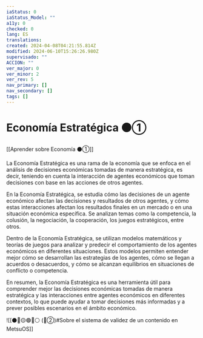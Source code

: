 ```yaml
---
iaStatus: 0
iaStatus_Model: ""
a11y: 0
checked: 0
lang: ES
translations: 
created: 2024-04-08T04:21:55.814Z
modified: 2024-06-10T15:26:26.980Z
supervisado: ""
ACCION: ""
ver_major: 0
ver_minor: 2
ver_rev: 5
nav_primary: []
nav_secondary: []
tags: []
---
```

# Economía Estratégica ⚫①

[[Aprender sobre Economía ⚫①]]

La Economía Estratégica es una rama de la economía que se enfoca en el análisis de decisiones económicas tomadas de manera estratégica, es decir, teniendo en cuenta la interacción de agentes económicos que toman decisiones con base en las acciones de otros agentes.

En la Economía Estratégica, se estudia cómo las decisiones de un agente económico afectan las decisiones y resultados de otros agentes, y cómo estas interacciones afectan los resultados finales en un mercado o en una situación económica específica. Se analizan temas como la competencia, la colusión, la negociación, la cooperación, los juegos estratégicos, entre otros.

Dentro de la Economía Estratégica, se utilizan modelos matemáticos y teorías de juegos para analizar y predecir el comportamiento de los agentes económicos en diferentes situaciones. Estos modelos permiten entender mejor cómo se desarrollan las estrategias de los agentes, cómo se llegan a acuerdos o desacuerdos, y cómo se alcanzan equilibrios en situaciones de conflicto o competencia.

En resumen, la Economía Estratégica es una herramienta útil para comprender mejor las decisiones económicas tomadas de manera estratégica y las interacciones entre agentes económicos en diferentes contextos, lo que puede ayudar a tomar decisiones más informadas y a prever posibles escenarios en el ámbito económico.

![[⚫🔴🟡🟢🔵⚪ (🔴②)#Sobre el sistema de validez de un contenido en MetsuOS]]
